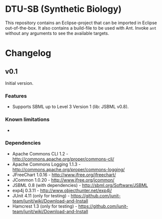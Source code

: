 # DTU-SB (Synthetic Biology)

This repository contains an Eclipse-project that can be imported in Eclipse out-of-the-box. It also contains a build-file to be 
used with Ant. Invoke `ant` without any arguments to see the available targets.

# Changelog

## v0.1

Initial version.

### Features

* Supports SBML up to Level 3 Version 1 (lib: JSBML v0.8).

### Known limitations

* 

### Dependencies

* Apache Commons CLI 1.2 - http://commons.apache.org/proper/commons-cli/
* Apache Commons Logging 1.1.3 - http://commons.apache.org/proper/commons-logging/
* JFreeChart 1.0.16 - http://www.jfree.org/jfreechart/
* JCommon 1.0.20 - http://www.jfree.org/jcommon/
* JSBML 0.8 (with dependencies) - http://sbml.org/Software/JSBML
* exp4j 0.3.11 - http://www.objecthunter.net/exp4j/
* JUnit 4.11 (only for testing) - https://github.com/junit-team/junit/wiki/Download-and-Install
* Hamcrest 1.3 (only for testing) - https://github.com/junit-team/junit/wiki/Download-and-Install